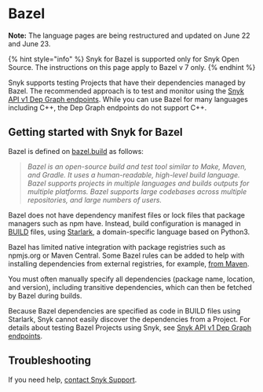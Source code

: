 # Bazel

**Note:** The language pages are being restructured and updated on June 22 and June 23.

{% hint style="info" %}
Snyk for Bazel is supported only for Snyk Open Source. The instructions on this page apply to Bazel v 7 only.
{% endhint %}

Snyk supports testing Projects that have their dependencies managed by Bazel. The recommended approach is to test and monitor using the [Snyk API v1 Dep Graph endpoints](dep-graph-api.md). While you can use Bazel for many languages including C++, the Dep Graph endpoints do not support C++.

## Getting started with Snyk for Bazel&#x20;

Bazel is defined on [bazel.build](https://docs.bazel.build/versions/master/bazel-overview.html) as follows:

> _Bazel is an open-source build and test tool similar to Make, Maven, and Gradle. It uses a human-readable, high-level build language. Bazel supports projects in multiple languages and builds outputs for multiple platforms. Bazel supports large codebases across multiple repositories, and large numbers of users._

Bazel does not have dependency manifest files or lock files that package managers such as npm have. Instead, build configuration is managed in [BUILD](https://docs.bazel.build/versions/master/build-ref.html#BUILD\_files) files, using [Starlark](https://docs.bazel.build/versions/master/skylark/language.html), a domain-specific language based on Python3.

Bazel has limited native integration with package registries such as npmjs.org or Maven Central. Some Bazel rules can be added to help with installing dependencies from external registries, for example, [from Maven](https://docs.bazel.build/versions/master/external.html#maven-artifacts-and-repositories).

You must often manually specify all dependencies (package name, location, and version), including transitive dependencies, which can then be fetched by Bazel during builds.

Because Bazel dependencies are specified as code in BUILD files using Starlark, Snyk cannot easily discover the dependencies from a Project. For details about testing Bazel Projects using Snyk, see [Snyk API v1 Dep Graph endpoints](dep-graph-api.md).

## Troubleshooting

If you need help, [contact Snyk Support](https://support.snyk.io/hc/en-us).&#x20;
